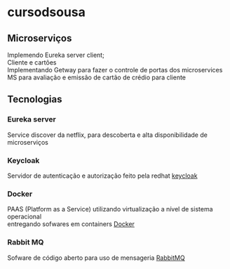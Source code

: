# cursodsousa


## Microserviços  
Implemendo Eureka server client;  
Cliente e cartões  
Implementando Getway para fazer o controle de portas dos microservices  
MS para avaliação e emissão de cartão de crédio para cliente  

## Tecnologias

### Eureka server
Service discover da netflix, para descoberta e alta disponibilidade de microserviços

### Keycloak
Servidor de autenticação e autorização feito pela redhat [keycloak](https://www.keycloak.org/)

### Docker 
PAAS (Platform as a Service) utilizando virtualização a nível de sistema operacional  
entregando sofwares em containers [Docker](https://www.docker.com/)

### Rabbit MQ
Sofware de código aberto para uso de mensageria [RabbitMQ](https://www.rabbitmq.com/)

